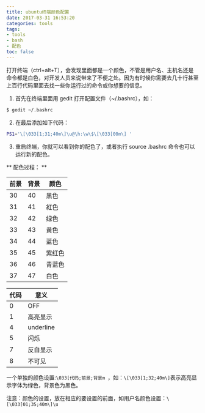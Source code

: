 ```yaml
---
title: ubuntu终端颜色配置
date: 2017-03-31 16:53:20
categories: tools
tags:
- tools
- bash
- 配色
toc: false
---
```


打开终端（ctrl+alt+T），会发现里面都是一个颜色，不管是用户名、主机名还是命令都是白色，对开发人员来说带来了不便之处。因为有时候你需要去几十行甚至上百行代码里面去找一些你运行过的命令或你想要的信息。

<!-- more -->

1. 首先在终端里面用 gedit 打开配置文件（~/.bashrc），如：
``` bash
$ gedit ~/.bashrc
```

2. 在最后添加如下代码：
``` bash
PS1='\[\033[1;31;40m\]\u@\h:\w\$\[\033[00m\] '
```

3. 重启终端，你就可以看到你的配色了，或者执行 source .bashrc 命令也可以运行新的配色。

** 配色过程： **


前景|背景|颜色
---|---|---
30|40|黑色
31|41|紅色
32|42|绿色
33|43|黄色
34|44|蓝色
35|45|紫红色
36|46|青蓝色
37|47|白色


代码|意义
---|---
0|OFF
1|高亮显示
4|underline
5|闪烁
7|反白显示
8|不可见

一个单独的颜色设置:`\033[代码;前景;背景m `，如：`\[\033[1;32;40m\]`表示高亮显示字体为绿色，背景色为黑色。

注意：颜色的设置，放在相应的要设置的前面，如用户名颜色设置：`\[\033[01;35;40m\]\u`